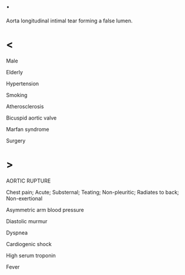 # .

Aorta longitudinal intimal tear forming a false lumen.

# <

Male

Elderly

Hypertension

Smoking

Atherosclerosis

Bicuspid aortic valve

Marfan syndrome

Surgery

# >

AORTIC RUPTURE

Chest pain; Acute; Substernal; Teating; Non-pleuritic; Radiates to back; Non-exertional

Asymmetric arm blood pressure

Diastolic murmur

Dyspnea

Cardiogenic shock

High serum troponin

Fever
